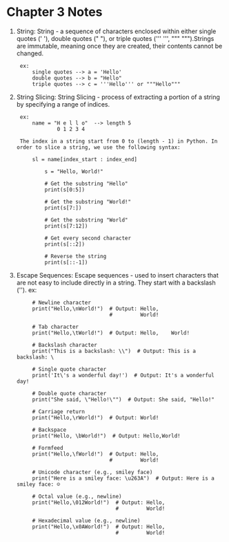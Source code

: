 # Chapter 3 Notes

1) String:
    String - a sequence of characters enclosed within either single quotes (' '), double quotes (" "), or triple quotes (''' ''', """ """).Strings are immutable, meaning once they are created, their contents cannot be changed.

        ex: 
            single quotes --> a = 'Hello'
            double quotes --> b = "Hello"
            triple quotes --> c = '''Hello''' or """Hello"""

2) String Slicing:
    String Slicing - process of extracting a portion of a string by specifying a range of indices.

        ex:
            name = "H e l l o"  --> length 5
                    0 1 2 3 4

        The index in a string start from 0 to (length - 1) in Python. In order to slice a string, we use the following syntax:

            sl = name[index_start : index_end]

                s = "Hello, World!"

                # Get the substring "Hello"
                print(s[0:5])

                # Get the substring "World!"
                print(s[7:])

                # Get the substring "World"
                print(s[7:12])

                # Get every second character
                print(s[::2])

                # Reverse the string
                print(s[::-1])

3) Escape Sequences:
    Escape sequences - used to insert characters that are not easy to include directly in a string. They start with a backslash ('\').
        ex:
        
            # Newline character
            print("Hello,\nWorld!")  # Output: Hello,
                                     #         World!

            # Tab character
            print("Hello,\tWorld!")  # Output: Hello,    World!

            # Backslash character
            print("This is a backslash: \\")  # Output: This is a backslash: \

            # Single quote character
            print('It\'s a wonderful day!')  # Output: It's a wonderful day!

            # Double quote character
            print("She said, \"Hello!\"")  # Output: She said, "Hello!"

            # Carriage return
            print("Hello,\rWorld!")  # Output: World!

            # Backspace
            print("Hello, \bWorld!")  # Output: Hello,World!

            # Formfeed
            print("Hello,\fWorld!")  # Output: Hello,
                                     #         World!

            # Unicode character (e.g., smiley face)
            print("Here is a smiley face: \u263A")  # Output: Here is a smiley face: ☺

            # Octal value (e.g., newline)
            print("Hello,\012World!")  # Output: Hello,
                                       #         World!

            # Hexadecimal value (e.g., newline)
            print("Hello,\x0AWorld!")  # Output: Hello,
                                       #         World!
